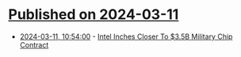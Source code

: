 # [Published on 2024-03-11](index.md)

* [2024-03-11, 10:54:00](https://soylentnews.org/article.pl?sid=24/03/10/108231&from=rss) - [Intel Inches Closer To $3.5B Military Chip Contract](https://soylentnews.org/article.pl?sid=24/03/10/108231&from=rss)
